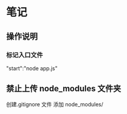 # 笔记
## 操作说明
### 标记入口文件
"start":"node app.js"

## 禁止上传 node_modules 文件夹
创建.gitignore 文件
添加 node_modules/
